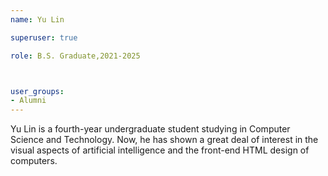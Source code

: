 ```yaml
---
name: Yu Lin

superuser: true

role: B.S. Graduate,2021-2025



user_groups:
- Alumni
---
```

Yu Lin is a fourth-year undergraduate student studying in Computer Science and Technology. Now, he has shown a great deal of interest in the visual aspects of artificial intelligence and the front-end HTML design of computers.